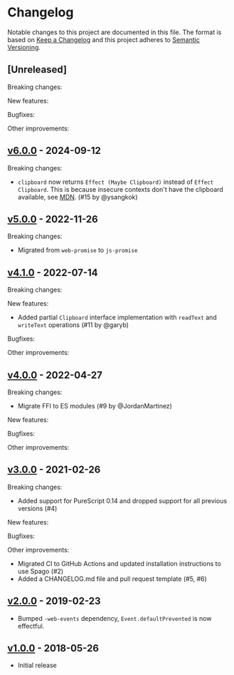 # Changelog

Notable changes to this project are documented in this file. The format is based on [Keep a Changelog](https://keepachangelog.com/en/1.0.0/) and this project adheres to [Semantic Versioning](https://semver.org/spec/v2.0.0.html).

## [Unreleased]

Breaking changes:

New features:

Bugfixes:

Other improvements:


## [v6.0.0](https://github.com/purescript-web/purescript-web-clipboard/releases/tag/v6.0.0) - 2024-09-12

Breaking changes:
- `clipboard` now returns `Effect (Maybe Clipboard)` instead of `Effect Clipboard`.
  This is because insecure contexts don't have the clipboard available, see
  [MDN](https://developer.mozilla.org/en-US/docs/Web/API/Navigator/clipboard). (#15 by @ysangkok)

## [v5.0.0](https://github.com/purescript-web/purescript-web-clipboard/releases/tag/v5.0.0) - 2022-11-26

Breaking changes:
- Migrated from `web-promise` to `js-promise`

## [v4.1.0](https://github.com/purescript-web/purescript-web-clipboard/releases/tag/v4.1.0) - 2022-07-14

Breaking changes:

New features:
- Added partial `Clipboard` interface implementation with `readText` and `writeText` operations (#11 by @garyb)

Bugfixes:

Other improvements:

## [v4.0.0](https://github.com/purescript-web/purescript-web-clipboard/releases/tag/v4.0.0) - 2022-04-27

Breaking changes:
- Migrate FFI to ES modules (#9 by @JordanMartinez)

New features:

Bugfixes:

Other improvements:

## [v3.0.0](https://github.com/purescript-web/purescript-web-clipboard/releases/tag/v3.0.0) - 2021-02-26

Breaking changes:
- Added support for PureScript 0.14 and dropped support for all previous versions (#4)

New features:

Bugfixes:

Other improvements:
- Migrated CI to GitHub Actions and updated installation instructions to use Spago (#2)
- Added a CHANGELOG.md file and pull request template (#5, #6)

## [v2.0.0](https://github.com/purescript-web/purescript-web-clipboard/releases/tag/v2.0.0) - 2019-02-23

- Bumped `-web-events` dependency, `Event.defaultPrevented` is now effectful.

## [v1.0.0](https://github.com/purescript-web/purescript-web-clipboard/releases/tag/v1.0.0) - 2018-05-26

- Initial release
